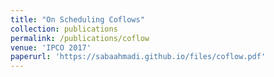 ```yaml
---
title: "On Scheduling Coflows"
collection: publications
permalink: /publications/coflow
venue: 'IPCO 2017'
paperurl: 'https://sabaahmadi.github.io/files/coflow.pdf'
---
```

